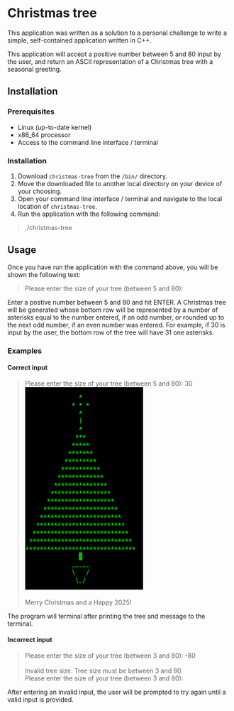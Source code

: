# Christmas tree
This application was written as a solution to a personal challenge to write a simple, self-contained application written in C++.

This application will accept a positive number between 5 and 80 input by the user, and return an ASCII representation of a Christmas tree with a seasonal greeting. 

## Installation
### Prerequisites 
* Linux (up-to-date kernel)
* x86_64 processor
* Access to the command line interface / terminal

### Installation
1. Download `christmas-tree` from the `/bin/` directory.
2. Move the downloaded file to another local directory on your device of your choosing.
3. Open your command line interface / terminal and navigate to the local location of `christmas-tree`.
4. Run the application with the following command:
> ./christmas-tree

## Usage
Once you have run the application with the command above, you will be shown the following text:

>Please enter the size of your tree (between 5 and 80):

Enter a postive number between 5 and 80 and hit ENTER. A Christmas tree will be generated whose bottom row will be represented by a number of asterisks equal to the number entered, if an odd number, or rounded up to the next odd number, if an even number was entered. For example, if 30 is input by the user, the bottom row of the tree will have 31 one asterisks.

### Examples
#### Correct input
>Please enter the size of your tree (between 5 and 80): 30
![Christmas tree](/screenshots/christmas-tree-30.png "Christmas tree")
><br /><br />
>Merry Christmas and a Happy 2025!

The program will terminal after printing the tree and message to the terminal.

#### Incorrect input
>Please enter the size of your tree (between 3 and 80): -80
><br /><br />
>Invalid tree size. Tree size must be between 3 and 80.
><br />
>Please enter the size of your tree (between 3 and 80):

After entering an invalid input, the user will be prompted to try again until a valid input is provided.




